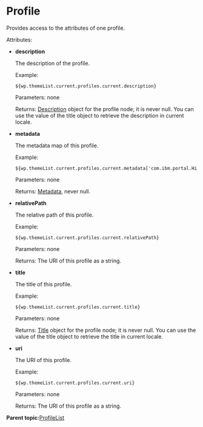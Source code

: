 # Profile 

Provides access to the attributes of one profile.

Attributes:

-   **description**

    The description of the profile.

    Example:

    ```
    ${wp.themeList.current.profiles.current.description}
    ```

    Parameters: none

    Returns: [Description](themeopt_el_bean_description.md) object for the profile node; it is never null. You can use the value of the title object to retrieve the description in current locale.

-   **metadata**

    The metadata map of this profile.

    Example:

    ```
    ${wp.themeList.current.profiles.current.metadata['com.ibm.portal.Hidden']}
    ```

    Parameters: none

    Returns: [Metadata](themeopt_el_bean_meta.md), never null.

-   **relativePath**

    The relative path of this profile.

    Example:

    ```
    ${wp.themeList.current.profiles.current.relativePath}
    ```

    Parameters: none

    Returns: The URI of this profile as a string.

-   **title**

    The title of this profile.

    Example:

    ```
    ${wp.themeList.current.profiles.current.title}
    ```

    Parameters: none

    Returns: [Title](themeopt_el_bean_title.md) object for the profile node; it is never null. You can use the value of the title object to retrieve the title in current locale.

-   **uri**

    The URI of this profile.

    Example:

    ```
    ${wp.themeList.current.profiles.current.uri}
    ```

    Parameters: none

    Returns: The URI of this profile as a string.


**Parent topic:**[ProfileList ](../dev-theme/themeopt_el_bean_profilelist.md)

